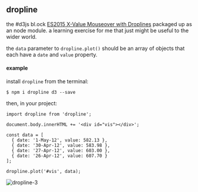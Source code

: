 ## dropline

the #d3js bl.ock [ES2015 X-Value Mouseover with Droplines](http://bl.ocks.org/micahstubbs/d66a1662fd64a08051dc473f0d1f956e) packaged up as an node module.  a learning exercise for me that just might be useful to the wider world.

the `data` parameter to `dropline.plot()` should be an array of objects that each have a `date` and `value` property.

#### example  


install `dropline` from the terminal:  


```
$ npm i dropline d3 --save
```

then, in your project:

```
import dropline from 'dropline';

document.body.innerHTML += '<div id="vis"></div>';

const data = [
  { date: '1-May-12', value: 582.13 },
  { date: '30-Apr-12', value: 583.98 },
  { date: '27-Apr-12', value: 603.00 },
  { date: '26-Apr-12', value: 607.70 }
];

dropline.plot('#vis', data);
```

![dropline-3](http://i.giphy.com/3o6ZsSOIsTxHoN2dmU.gif)